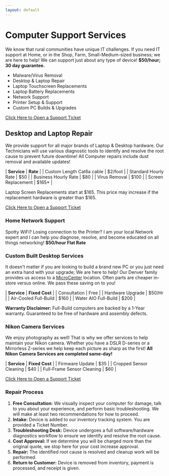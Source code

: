 ```yaml
---
layout: default
---
```

# Computer Support Services

We know that rural communities have unique IT challenges. If you need IT support at Home, or in the Shop, Farm, Small-Medium-sized business; we are here to help! We can support just about any type of device! **$50/hour; 30 day guarantee.**

- Malware/Virus Removal
- Desktop & Laptop Repair
- Laptop Touchscreen Replacements
- Laptop Battery Replacements
- Network Support
- Printer Setup & Support
- Custom PC Builds & Upgrades

[Click Here to Open a Support Ticket](https://forms.gle/LBAdQnoguwRzCkNo8)

## Desktop and Laptop Repair

We provide support for all major brands of Laptop & Desktop hardware. Our Technicians will use various diagnostic tools to identify and resolve the root cause to prevent future downtime! All Computer repairs include dust removal and available updates!

| **Service**               | **Rate** |
| Custom Length Cat6a cable | $2/foot |
| Standard Hourly Rate | $50 |
| Business Hourly Rate | $80 |
| Virus Removal        | $100 |
| Screen Replacement   | $165* |

Laptop Screen Replacements start at $165. This price may increase if the replacement hardware is greater than $165.

[Click Here to Open a Support Ticket](https://forms.gle/LBAdQnoguwRzCkNo8)

### Home Network Support

Spotty WiFi? Losing connection to the Printer? I am your local Network expert and I can help you diagnose, resolve, and become educated on all things networking! **$50/hour Flat Rate**

### Custom Built Desktop Services

It doesn't matter if you are looking to build a brand new PC or you just need an extra hand with your upgrade; We are here to help! Our Denver family provides us access to a [MicroCenter](https://www.microcenter.com/site/stores/denver.aspx) location. Often parts are cheaper in-store versus online. We pass these saving on to you!

| **Service** | **Fixed Cost** |
| Consultation          | Free |
| Hardware Upgrade      | $50/Hr |
| Air-Cooled Full-Build | $160 |
| Water AIO Full-Build  | $200 |

**Warranty Disclaimer:** Full-Build computers are backed by a 1-Year warranty. Guaranteed to be free of hardware and assembly defects.

### Nikon Camera Services

We enjoy photography as well! That is why we offer services to help maintain your Nikon camera. Whether you have a DSLR D-series or a Mirrorless Z-series we help keep each picture as sharp as the first! **All Nikon Camera Services are completed same-day!**

| **Service** | **Fixed Cost** |
| Firmware Update | $35 |
| Cropped Sensor Cleaning | $40 |
| Full-Frame Sensor Cleaning | $60 |

[Click Here to Open a Support Ticket](https://forms.gle/LBAdQnoguwRzCkNo8)

### Repair Process

1. **Free Consultation:** We visually inspect your computer for damage, talk to you about your experience, and perform basic troubleshooting. We will make at least two recommendations for how to proceed.
2. **Intake:** Device is added to our inventory tracking system. You are provided a Ticket Number.
3. **Troubleshooting Desk:** Device undergoes a full software/hardware diagnostics workflow to ensure we identify and resolve the root cause.
4. **Cost Approval:** If we determine you will be charged more than the original quote, we stop here for your cost increase approval.
5. **Repair:** The identified root cause is resolved and cleanup work will be performed.
6. **Return to Customer:** Device is removed from inventory, payment is processed, and receipt is given.
